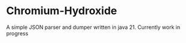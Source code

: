 # Chromium-Hydroxide
A simple JSON parser and dumper written in java 21.
Currently work in progress
